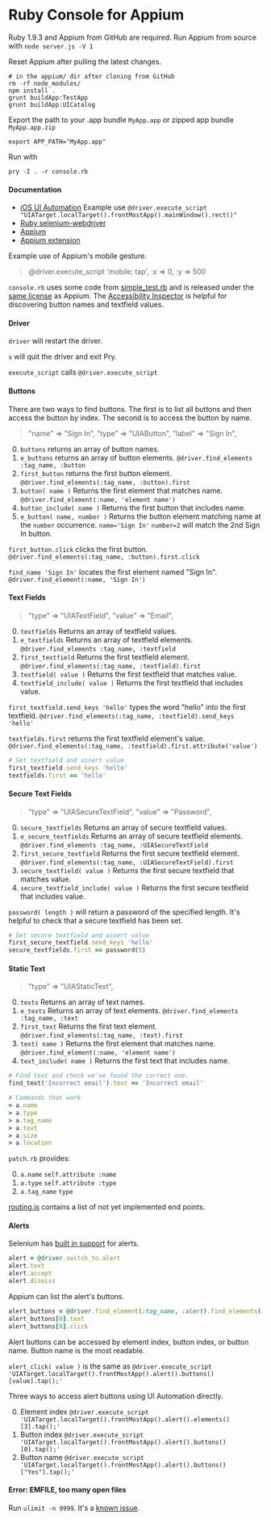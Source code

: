 # Ruby Console for Appium

Ruby 1.9.3 and Appium from GitHub are required. Run Appium from source with `node server.js -V 1`

Reset Appium after pulling the latest changes.

```
# in the appium/ dir after cloning from GitHub
rm -rf node_modules/
npm install .
grunt buildApp:TestApp
grunt buildApp:UICatalog
```

Export the path to your .app bundle `MyApp.app` or zipped app bundle `MyApp.app.zip`

`export APP_PATH="MyApp.app"`

Run with

`pry -I . -r console.rb`

#### Documentation

- [iOS UI Automation](http://developer.apple.com/library/ios/#documentation/DeveloperTools/Reference/UIAutomationRef/_index.html) Example use `@driver.execute_script "UIATarget.localTarget().frontMostApp().mainWindow().rect()"
`
- [Ruby selenium-webdriver](http://selenium.googlecode.com/svn/trunk/docs/api/rb/index.html)
- [Appium](https://github.com/appium/appium/blob/master/README.md)
- [Appium extension](https://github.com/appium/appium/wiki/Automating-mobile-gestures)

Example use of Appium's mobile gesture.

> @driver.execute_script 'mobile: tap', :x => 0, :y => 500

`console.rb` uses some code from [simple_test.rb](
https://github.com/appium/appium/blob/82995f47408530c80c3376f4e07a1f649d96ba22/sample-code/examples/ruby/simple_test.rb) and is released under the [same license](https://github.com/appium/appium/blob/c58eeb66f2d6fa3b9a89d188a2e657cca7cb300f/LICENSE) as Appium. The [Accessibility Inspector](https://developer.apple.com/library/ios/#documentation/UserExperience/Conceptual/iPhoneAccessibility/Testing_Accessibility/Testing_Accessibility.html) is helpful for discovering button names and textfield values.

#### Driver

`driver` will restart the driver.

`x` will quit the driver and exit Pry.

`execute_script` calls `@driver.execute_script`

#### Buttons

There are two ways to find buttons. The first is to list all buttons and then access the button by index. The second is to access the button by name.

> "name" => "Sign In",
> "type" => "UIAButton",
> "label" => "Sign In",

0. `buttons` returns an array of button names.
0. `e_buttons` returns an array of button elements. `@driver.find_elements :tag_name, :button`
0. `first_button` returns the first button element. `@driver.find_elements(:tag_name, :button).first`
0. `button( name )` Returns the first element that matches name. `@driver.find_element(:name, 'element name')`
0. `button_include( name )` Returns the first button that includes name.
0. `e_button( name, number )` Returns the button element matching name at the `number` occurrence.
`name='Sign In'` `number=2` will match the 2nd Sign In button.

`first_button.click` clicks the first button.
`@driver.find_elements(:tag_name, :button).first.click`

`find_name 'Sign In'` locates the first element named "Sign In".
`@driver.find_element(:name, 'Sign In')`

#### Text Fields

> "type" => "UIATextField",
> "value" => "Email",

0. `textfields` Returns an array of textfield values.
0. `e_textfields` Returns an array of textfield elements. `@driver.find_elements :tag_name, :textfield`
0. `first_textfield` Returns the first textfield element. `@driver.find_elements(:tag_name, :textfield).first`
0. `textfield( value )` Returns the first textfield that matches value.
0. `textfield_include( value )` Returns the first textfield that includes value.

`first_textfield.send_keys 'hello'` types the word "hello" into the first textfield. 
`@driver.find_elements(:tag_name, :textfield).send_keys 'hello'`

`textfields.first` returns the first textfield element's value.
`@driver.find_elements(:tag_name, :textfield).first.attribute('value')`

```ruby
# Set textfield and assert value
first_textfield.send_keys 'hello'
textfields.first == 'hello'
```

#### Secure Text Fields

> "type" => "UIASecureTextField",
> "value" => "Password",

0. `secure_textfields` Returns an array of secure textfield values.
0. `e_secure_textfields` Returns an array of secure textfield elements. `@driver.find_elements :tag_name, :UIASecureTextField`
0. `first_secure_textfield` Returns the first secure textfield element. `@driver.find_elements(:tag_name, :UIASecureTextField).first`
0. `secure_textfield( value )` Returns the first secure textfield that matches value.
0. `secure_textfield_include( value )` Returns the first secure textfield that includes value.

`password( length )` will return a password of the specified length. It's helpful to check that a secure textfield has been set.

```ruby
# Set secure textfield and assert value
first_secure_textfield.send_keys 'hello'
secure_textfields.first == password(5)
```

#### Static Text

> "type" => "UIAStaticText",

0. `texts` Returns an array of text names.
0. `e_texts` Returns an array of text elements. `@driver.find_elements :tag_name, :text`
0. `first_text` Returns the first text element. `@driver.find_elements(:tag_name, :text).first`
0. `text( name )` Returns the first element that matches name. `@driver.find_element(:name, 'element name')`
0. `text_include( name )` Returns the first text that includes name.

```ruby
# Find text and check we've found the correct one.
find_text('Incorrect email').text == 'Incorrect email'
```

```ruby
# Commands that work
> a.name
> a.type
> a.tag_name
> a.text
> a.size
> a.location
```

`patch.rb` provides:

0. `a.name` `self.attribute :name`
0. `a.type` `self.attribute :type`
0. `a.tag_name` `type`

[routing.js](https://github.com/appium/appium/blob/master/app/routing.js#L69) contains a list of not yet implemented end points.

#### Alerts

Selenium has [built in support](https://github.com/appium/appium/issues/161#issuecomment-13443274) for alerts.

```ruby
alert = @driver.switch_to.alert
alert.text
alert.accept
alert.dismiss
```

Appium can list the alert's buttons.

```ruby
alert_buttons = @driver.find_element(:tag_name, :alert).find_elements(:tag_name, :buttons)
alert_buttons[0].text
alert_buttons[0].click
```

Alert buttons can be accessed by element index, button index, or button name. Button name is the most readable.

`alert_click( value )` is the same as `@driver.execute_script 'UIATarget.localTarget().frontMostApp().alert().buttons()[value].tap();'`

Three ways to access alert buttons using UI Automation directly.

0. Element index `@driver.execute_script 'UIATarget.localTarget().frontMostApp().alert().elements()[3].tap();'`
0. Button index `@driver.execute_script 'UIATarget.localTarget().frontMostApp().alert().buttons()[0].tap();'`
0. Button name `@driver.execute_script 'UIATarget.localTarget().frontMostApp().alert().buttons()["Yes"].tap();'`

#### Error: EMFILE, too many open files

Run `ulimit -n 9999`. It's a [known issue](https://github.com/appium/appium/issues/148).
